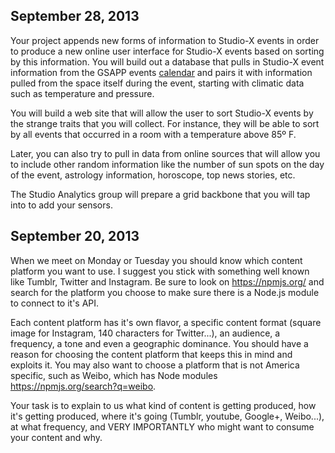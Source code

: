 ## September 28, 2013

Your project appends new forms of information to Studio-X events in order to produce a new online user interface for Studio-X events based on sorting by this information. You will build out a database that pulls in Studio-X event information from the GSAPP events [calendar](events.gsapp.org) and pairs it with information pulled from the space itself during the event, starting with climatic data such as temperature and pressure.

You will build a web site that will allow the user to sort Studio-X events by the strange traits that you will collect. For instance, they will be able to sort by all events that occurred in a room with a temperature above 85º F.

Later, you can also try to pull in data from online sources that will allow you to include other random information like the number of sun spots on the day of the event, astrology information, horoscope, top news stories, etc.

The Studio Analytics group will prepare a grid backbone that you will tap into to add your sensors.


## September 20, 2013

When we meet on Monday or Tuesday you should know which content platform you want to use. I suggest you stick with something well known like Tumblr, Twitter and Instagram. Be sure to look on https://npmjs.org/ and search for the platform you choose to make sure there is a Node.js module to connect to it's API.

Each content platform has it's own flavor, a specific content format (square image for Instagram, 140 characters for Twitter...), an audience, a frequency, a tone and even a geographic dominance. You should have a reason for choosing the content platform that keeps this in mind and exploits it. You may also want to choose a platform that is not America specific, such as Weibo, which has Node modules https://npmjs.org/search?q=weibo. 

Your task is to explain to us what kind of content is getting produced, how it's getting produced, where it's going (Tumblr, youtube, Google+, Weibo...), at what frequency, and VERY IMPORTANTLY who might want to consume your content and why.
